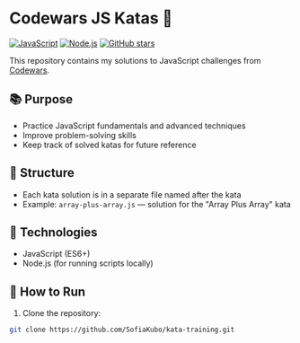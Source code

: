 # Codewars JS Katas 🧩

[![JavaScript](https://img.shields.io/badge/Language-JavaScript-yellow?logo=javascript)](https://www.javascript.com/)
[![Node.js](https://img.shields.io/badge/Node.js-14.x-green?logo=node.js)](https://nodejs.org/)
[![GitHub stars](https://img.shields.io/github/stars/SofiaKubo/kata-training?style=social)](https://github.com/SofiaKubo/kata-training/stargazers)

This repository contains my solutions to JavaScript challenges from [Codewars](https://www.codewars.com/users/SofiaKubo).

## 📚 Purpose

- Practice JavaScript fundamentals and advanced techniques
- Improve problem-solving skills
- Keep track of solved katas for future reference

## 📝 Structure

- Each kata solution is in a separate file named after the kata
- Example: `array-plus-array.js` — solution for the "Array Plus Array" kata

## 🚀 Technologies

- JavaScript (ES6+)
- Node.js (for running scripts locally)

## 🔧 How to Run

1. Clone the repository:

```bash
git clone https://github.com/SofiaKubo/kata-training.git
```
